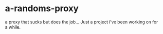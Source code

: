 # a-randoms-proxy
a proxy that sucks but does the job...
Just a project i've been working on for a while.
